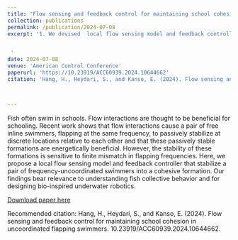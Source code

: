 ```yaml
---
title: "Flow sensing and feedback control for maintaining school cohesion in uncoordinated flapping swimmers"
collection: publications
permalink: /publication/2024-07-08
excerpt: '1. We devised  local flow sensing model and feedback controller that stabilize a pair of frequency-uncoordinated swimmers into a cohesive formation. 


 '
date: 2024-07-08
venue: 'American Control Conference'
paperurl: 'https://10.23919/ACC60939.2024.10644662'
citation: 'Hang, H., Heydari, S., and Kanso, E. (2024). Flow sensing and feedback control for maintaining school cohesion in uncoordinated flapping swimmers.'



---
```



Fish often swim in schools. Flow interactions are thought to be beneficial for schooling. Recent work shows that flow interactions cause a pair of free inline swimmers, flapping at the same frequency, to passively stabilize at discrete locations relative to each other and that these passively stable formations are energetically beneficial. However, the stability of these formations is sensitive to finite mismatch in flapping frequencies. Here, we propose a local flow sensing model and feedback controller that stabilize a pair of frequency-uncoordinated swimmers into a cohesive formation. Our findings bear relevance to understanding fish collective behavior and for designing bio-inspired underwater robotics.



[Download paper here](/files/publications/Hang2024_ACC.pdf)

Recommended citation: Hang, H., Heydari, S., and Kanso, E. (2024). Flow sensing and feedback control for maintaining school cohesion in uncoordinated flapping swimmers. 10.23919/ACC60939.2024.10644662.